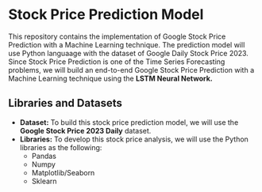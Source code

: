 # Stock Price Prediction Model

This repository contains the implementation of Google Stock Price Prediction with a Machine Learning technique. The prediction model will use Python languaage with the dataset of Google Daily Stock Price 2023. Since Stock Price Prediction is one of the Time Series Forecasting problems, we will build an end-to-end Google Stock Price Prediction with a Machine Learning technique using the **LSTM Neural Network.**

## Libraries and Datasets
- **Dataset:** To build this stock price prediction model, we will use the **Google Stock Price 2023 Daily** dataset.
- **Libraries:** To develop this stock price analysis, we will use the Python libraries as the following:
  - Pandas
  - Numpy
  - Matplotlib/Seaborn
  - Sklearn
